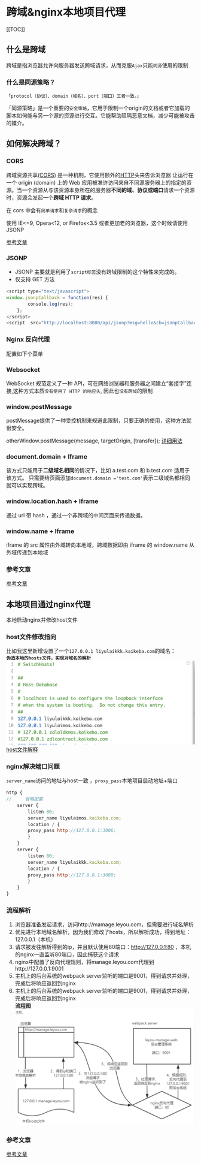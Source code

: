 # 跨域&nginx本地项目代理 

[[TOC]]

## 什么是跨域
跨域是指浏览器允许向服务器发送跨域请求，从而克服`Ajax`只能`同源`使用的限制

### 什么是同源策略？
`「protocol（协议）、domain（域名）、port（端口）三者一致。」`

「同源策略」是一个重要的`安全策略`，它用于限制一个origin的文档或者它加载的脚本如何能与另一个源的资源进行交互。它能帮助阻隔恶意文档，减少可能被攻击的媒介。 

## 如何解决跨域？

### CORS
跨域资源共享[(CORS)](https://developer.mozilla.org/zh-CN/docs/Glossary/CORS) 是一种机制，它使用额外的[HTTP](https://developer.mozilla.org/zh-CN/docs/Glossary/HTTP)头来告诉浏览器 让运行在一个 origin (domain) 上的 Web 应用被准许访问来自不同源服务器上的指定的资源。当一个资源从与该资源本身所在的服务器**不同的域、协议或端口**请求一个资源时，资源会发起一个**跨域 HTTP 请求**。

在 cors 中会有`简单请求`和`复杂请求`的概念

使用 IE<=9, Opera<12, or Firefox<3.5 或者更加老的浏览器，这个时候请使用 JSONP 

[参考文章](https://blog.csdn.net/xxssyyyyssxx/article/details/104431627)

### JSONP
+ JSONP 主要就是利用了`script标签`没有跨域限制的这个特性来完成的。  
+ 仅支持 GET 方法
```js
<script type="text/javascript">  
window.jsonpCallback = function(res) {
        console.log(res);  
    };
</script>
<script  src="http://localhost:8080/api/jsonp?msg=hello&cb=jsonpCallback"  type="text/javascript"></script>
```

### Nginx 反向代理
配置如下个菜单

### Websocket
WebSocket 规范定义了一种 API，可在网络浏览器和服务器之间建立“套接字”连接,这种方式本质`没有使用了 HTTP 的响应头`, 因此也`没有跨域`的限制

### window.postMessage
postMessage提供了一种受控机制来规避此限制，只要正确的使用，这种方法就很安全。

otherWindow.postMessage(message, targetOrigin, [transfer]);
[详细用法](https://developer.mozilla.org/zh-CN/docs/Web/API/Window/postMessage)

### document.domain + Iframe
该方式只能用于**二级域名相同**的情况下，比如 a.test.com 和 b.test.com 适用于该方式。
只需要给页面添加`document.domain ='test.com'`表示二级域名都相同就可以实现跨域。

### window.location.hash + Iframe
通过 url 带 hash ，通过一个非跨域的中间页面来传递数据。

### window.name + Iframe 
iframe 的 src 属性由外域转向本地域，跨域数据即由 iframe 的 window.name 从外域传递到本地域

### 参考文章
[参考文章](https://juejin.cn/post/6844904126246027278#heading-38)





## 本地项目通过nginx代理
本地启动nginx并修改host文件

### host文件修改指向
比如我这里新增设置了一个` 127.0.0.1 liyulaikkk.kaikeba.com `的域名：  
**`伪造本地的hosts文件，实现对域名的解析`**
![solar](../images/host.jpg)
[host文件解释](https://zhuanlan.zhihu.com/p/126118758)

### nginx解决端口问题
`server_name`访问的地址与host一致 ，`proxy_pass`本地项目启动地址+端口
```js
http {
//     省略配置
    server {
        listen 80;
        server_name liyulaimos.kaikeba.com;
        location / {
        proxy_pass http://127.0.0.1:3006;
        }
    }
    server {
        listen 80;
        server_name liyulaikkk.kaikeba.com;
        location / {
        proxy_pass http://127.0.0.1:3000;
        }
    }
}

```

### 流程解析
1. 浏览器准备发起请求，访问http://mamage.leyou.com，但需要进行域名解析
2. 优先进行本地域名解析，因为我们修改了hosts，所以解析成功，得到地址：127.0.0.1（本机）
3. 请求被发往解析得到的ip，并且默认使用80端口：http://127.0.0.1:80 ，本机的nginx一直监听80端口，因此捕获这个请求
4. nginx中配置了反向代理规则，将manage.leyou.com代理到http://127.0.0.1:9001
5. 主机上的后台系统的webpack server监听的端口是9001，得到请求并处理，完成后将响应返回到nginx
6. 主机上的后台系统的webpack server监听的端口是9001，得到请求并处理，完成后将响应返回到nginx  
**流程图**
![solar](../images/proxy_process.jpg)

### 参考文章
[参考文章](https://blog.csdn.net/weixin_42148087/article/details/107488823)


